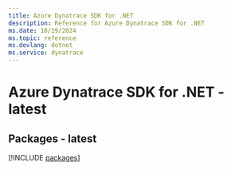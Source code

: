 ```yaml
---
title: Azure Dynatrace SDK for .NET
description: Reference for Azure Dynatrace SDK for .NET
ms.date: 10/29/2024
ms.topic: reference
ms.devlang: dotnet
ms.service: dynatrace
---
```

# Azure Dynatrace SDK for .NET - latest
## Packages - latest
[!INCLUDE [packages](dynatrace-index.md)]